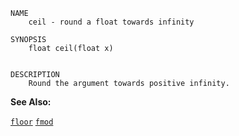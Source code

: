 
```
NAME
	ceil - round a float towards infinity

SYNOPSIS
	float ceil(float x)


DESCRIPTION
	Round the argument towards positive infinity.

```

**See Also:**

 [`floor`](./floor.md)
 [`fmod`](./fmod.md)
